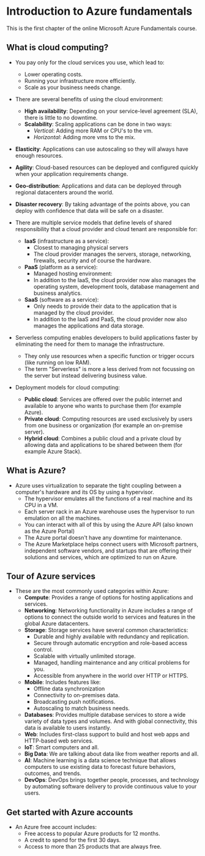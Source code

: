 # Introduction to Azure fundamentals

This is the first chapter of the online Microsoft Azure Fundamentals course.

## What is cloud computing?

- You pay only for the cloud services you use, which lead to:
  - Lower operating costs.
  - Running your infrastructure more efficiently.
  - Scale as your business needs change.

- There are several benefits of using the cloud environment:
  - **High availability**: Depending on your service-level agreement (SLA), there is little to no downtime.
  - **Scalability**: Scaling applications can be done in two ways:
    - *Vertical*: Adding more RAM or CPU's to the vm.
    - *Horizontal*: Adding more vms to the mix.
- **Elasticity**: Applications can use autoscaling so they will always have enough resources.
- **Agility**: Cloud-based resources can be deployed and configured quickly when your application requirements change.
- **Geo-distribution**: Applications and data can be deployed through regional datacenters around the world.
- **Disaster recovery**: By taking advantage of the points above, you can deploy with confidence that data will be safe on a disaster.

- There are multiple service models that define levels of shared responsibility that a cloud provider and cloud tenant are responsible for:
  - **IaaS** (infrastructure as a service):
    - Closest to managing physical servers
    - The cloud provider manages the servers, storage, networking, firewalls, security and of course the hardware.
  - **PaaS** (platform as a service):
    - Managed hosting environment:
    - In addition to the IaaS, the cloud provider now also manages the operating system, development tools, database management and business analytics.
  - **SaaS** (software as a service):
    - Only needs to provide their data to the application that is managed by the cloud provider.
    - In addition to the IaaS and PaaS, the cloud provider now also manages the applications and data storage.

- Serverless computing enables developers to build applications faster by eliminating the need for them to manage the infrastructure.
  - They only use resources when a specific function or trigger occurs (like running on low RAM).
  - The term  "Serverless" is more a less derived from not focussing on the server but instead delivering business value.

- Deployment models for cloud computing:
  - **Public cloud**: Services are offered over the public internet and available to anyone who wants to purchase them (for example Azure).
  - **Private cloud**: Computing resources are used exclusively by users from one business or organization (for example an on-premise server).
  - **Hybrid cloud**: Combines a public cloud and a private cloud by allowing data and applications to be shared between them (for example Azure Stack).

## What is Azure?

- Azure uses virtualization to separate the tight coupling between a computer's hardware and its OS by using a hypervisor.
  - The hypervisor emulates all the functions of a real machine and its CPU in a VM.
  - Each server rack in an Azure warehouse uses the hypervisor to run emulation on all the machines.
  - You can interact with all of this by using the Azure API (also known as the Azure Portal)
  - The Azure portal doesn't have any downtime for maintenance.
  - The Azure Marketplace helps connect users with Microsoft partners, independent software vendors, and startups that are offering their solutions and services, which are optimized to run on Azure.

## Tour of Azure services

- These are the most commonly used categories within Azure:
  - **Compute**: Provides a range of options for hosting applications and services.
  - **Networking**: Networking functionality in Azure includes a range of options to connect the outside world to services and features in the global Azure datacenters.
  - **Storage**: Storage services have several common characteristics:
    - Durable and highly available with redundancy and replication.
    - Secure through automatic encryption and role-based access control.
    - Scalable with virtually unlimited storage.
    - Managed, handling maintenance and any critical problems for you.
    - Accessible from anywhere in the world over HTTP or HTTPS.
  - **Mobile**: Includes features like:
    - Offline data synchronization
    - Connectivity to on-premises data.
    - Broadcasting push notifications.
    - Autoscaling to match business needs.
  - **Databases**: Provides multiple database services to store a wide variety of data types and volumes. And with global connectivity, this data is available to users instantly.
  - **Web**: Includes first-class support to build and host web apps and HTTP-based web services.
  - **IoT**: Smart computers and all.
  - **Big Data**: We are talking about data like from weather reports and all.
  - **AI**: Machine learning is a data science technique that allows computers to use existing data to forecast future behaviors, outcomes, and trends.
  - **DevOps**: DevOps brings together people, processes, and technology by automating software delivery to provide continuous value to your users.

## Get started with Azure accounts
  
- An Azure free account includes:
  - Free access to popular Azure products for 12 months.
  - A credit to spend for the first 30 days.
  - Access to more than 25 products that are always free.
